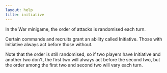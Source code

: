 ```yaml
---
layout: help
title: initiative
---
```


In the War minigame, the order of attacks is randomised each turn.

Certain commands and recruits grant an ability called Initiative.  Those with 
Initiative always act before those without.

Note that the order is still randomised, so if two players have Initiative and 
another two don't, the first two will always act before the second two, but 
the order among the first two and second two will vary each turn.
